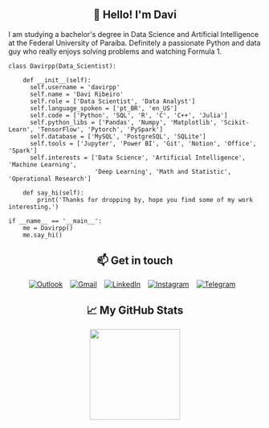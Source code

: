 

<h2 align='center'>👋 Hello! I'm Davi</h2>
  
I am studying a bachelor's degree in Data Science and Artificial Intelligence at the Federal University of Paraíba. Definitely a passionate Python and data guy who really enjoys solving problems and watching Formula 1.


```
class Davirpp(Data_Scientist):

    def __init__(self):
      self.username = 'davirpp'
      self.name = 'Davi Ribeiro'
      self.role = ['Data Scientist', 'Data Analyst']
      self.language_spoken = ['pt_BR', 'en_US']
      self.code = ['Python', 'SQL', 'R', 'C', 'C++', 'Julia']
      self.python_libs = ['Pandas', 'Numpy', 'Matplotlib', 'Scikit-Learn', 'TensorFlow', 'Pytorch', 'PySpark']
      self.database = ['MySQL', 'PostgreSQL', 'SQLite']
      self.tools = ['Jupyter', 'Power BI', 'Git', 'Notion', 'Office', 'Spark']
      self.interests = ['Data Science', 'Artificial Intelligence', 'Machine Learning',
                        'Deep Learning', 'Math and Statistic', 'Operational Research']

    def say_hi(self):
        print('Thanks for dropping by, hope you find some of my work interesting.')

if __name__ == '__main__':
    me = Davirpp()
    me.say_hi()

```

<div align='center'>

## 📫 Get in touch
[![Outlook](https://img.shields.io/badge/Microsoft_Outlook-0078D4?style=for-the-badge&logo=microsoft-outlook&logoColor=white)](mailto:davirpp@hotmail.com) &ensp;
[![Gmail](https://img.shields.io/badge/Gmail-D14836?style=for-the-badge&logo=gmail&logoColor=white)](mailto:davirpp.ds@gmail.com) &ensp;
[![LinkedIn](https://img.shields.io/badge/linkedin-%230077B5.svg?style=for-the-badge&logo=linkedin&logoColor=white)](https://www.linkedin.com/in/davirpp) &ensp;
[![Instagram](https://img.shields.io/badge/Instagram-%23E4405F.svg?style=for-the-badge&logo=Instagram&logoColor=white)](https://instagram.com/davirpp) &ensp;
[![Telegram](https://img.shields.io/badge/Telegram-2CA5E0?style=for-the-badge&logo=telegram&logoColor=white)](https://t.me/Davirpp) &ensp;

## &#x1f4c8; My GitHub Stats
<div>
  <a href='https://github.com/davirpp'>
  <img height='180em' src='https://github-profile-summary-cards.vercel.app/api/cards/profile-details?username=davirpp&theme=github_dark'/>
</div>

